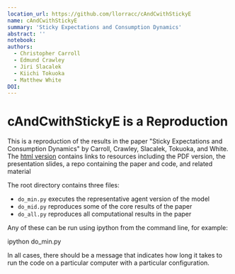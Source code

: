 ```yaml
---
location_url: https://github.com/llorracc/cAndCwithStickyE
name: cAndCwithStickyE
summary: 'Sticky Expectations and Consumption Dynamics'
abstract: ''
notebook:
authors:
  - Christopher Carroll
  - Edmund Crawley
  - Jiri Slacalek
  - Kiichi Tokuoka
  - Matthew White
DOI: 
---
```



# cAndCwithStickyE is a Reproduction 

This is a reproduction of the results in the paper "Sticky Expectations and Consumption Dynamics" by Carroll, Crawley, Slacalek, Tokuoka, and White. The [html version](http://econ.jhu.edu/people/ccarroll/papers/cAndCwithStickyE) contains links to resources including the PDF version, the presentation slides, a repo containing the paper and code, and related material

The root directory contains three files:

* `do_min.py` executes the representative agent version of the model 
* `do_mid.py` reproduces some of the core results of the paper 
* `do_all.py` reproduces all computational results in the paper

Any of these can be run using ipython from the command line, for example:

ipython do_min.py

In all cases, there should be a message that indicates how long it takes to run the code on a particular computer with a particular configuration.

